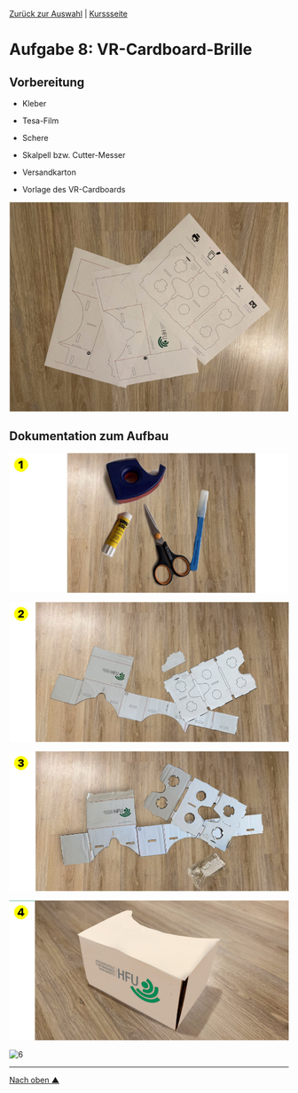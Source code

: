[Zurück zur Auswahl](https://gionegel.github.io/IFD-WiSe20-21/) | [Kurssseite](https://webuser.hs-furtwangen.de/~rag/lehre/WiSe20-21/IFD/Kursinhalt/Team/)

# Aufgabe 8: VR-Cardboard-Brille

## Vorbereitung

* Kleber

* Tesa-Film

* Schere

* Skalpell bzw. Cutter-Messer

* Versandkarton

* Vorlage des VR-Cardboards

![1](task-8-img-1.jpg)


## Dokumentation zum Aufbau

![2](task-8-img-2.jpg)

![3](task-8-img-3.jpg)

![4](task-8-img-4.jpg)

![5](task-8-img-5.jpg)

![6](task-8-img-6.jpg)

---
[Nach oben &#x25B2;](#top)
